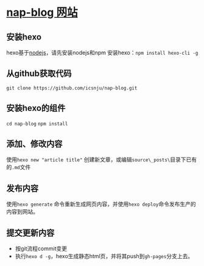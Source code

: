 # [nap-blog 网站](http://blog.nxap.org)

## 安装hexo

hexo基于[nodejs](https://nodejs.org)，请先安装nodejs和npm
安装hexo：`npm install hexo-cli -g`

## 从github获取代码

`git clone https://github.com/icsnju/nap-blog.git`

## 安装hexo的组件

`cd nap-blog`
`npm install`

## 添加、修改内容

使用`hexo new "article title"` 创建新文章，或编辑`source\_posts\`目录下已有的`.md`文件

## 发布内容

使用`hexo generate` 命令重新生成网页内容，并使用`hexo deploy`命令发布生产的内容到网站。

## 提交更新内容

+ 按git流程commit变更
+ 执行`hexo d -g`，hexo生成静态html页，并将其push到`gh-pages`分支上去。
